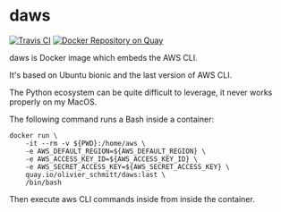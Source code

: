# daws

[![Travis CI](https://travis-ci.org/olivier-schmitt/daws.svg?branch=master)](https://travis-ci.org/olivier-schmitt/daws)
[![Docker Repository on Quay](https://quay.io/repository/olivier_schmitt/daws/status "Docker Repository on Quay")](https://quay.io/repository/olivier_schmitt/daws)


daws is Docker image which embeds the AWS CLI.

It's based on Ubuntu bionic and the last version of AWS CLI.

The Python ecosystem can be quite difficult to leverage, it never works properly on my MacOS.

The following command runs a Bash inside a container:
```shell
docker run \
    -it --rm -v ${PWD}:/home/aws \
    -e AWS_DEFAULT_REGION=${AWS_DEFAULT_REGION} \
    -e AWS_ACCESS_KEY_ID=${AWS_ACCESS_KEY_ID} \
    -e AWS_SECRET_ACCESS_KEY=${AWS_SECRET_ACCESS_KEY} \
    quay.io/olivier_schmitt/daws:last \
    /bin/bash
``` 

Then execute aws CLI commands inside from inside the container.
 

